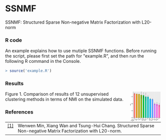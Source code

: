 # SSNMF

SSNMF: Structured Sparse Non-negative Matrix Factorization with L20-norm

### R code
An example explains how to use mutiple SSNMF functions. Before running the script, please first set the path for "example.R",
and then run the following R command in the Console. 

``` r
> source('example.R') 
```

### Results

<p align="center"> 
<img align="right" width="100" height="100"  src="https://github.com/wenwenmin/SSNMF/blob/main/Figure/res_barplot.png">
</p>
Figure 1. Comparison of results of 12 unsupervised clustering methods in terms of NMI on the simulated data.

### References
<table class="docutils footnote" frame="void" id="id2" rules="none">
<colgroup><col class="label" /><col /></colgroup>
<tbody valign="top">
<tr><td class="label"><a class="fn-backref" href="#id2">[1]</a></td><td> 
Wenwen Min, Xiang Wan and Tsung-Hui Chang. Structured Sparse Non-negative Matrix Factorization with L20-norm. 
</td></tr>
</tbody>
</table>
